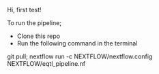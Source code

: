 Hi, first test!


To run the pipeline;

- Clone this repo
- Run the following command in the terminal

git pull; nextflow run -c NEXTFLOW/nextflow.config NEXTFLOW/eqtl_pipeline.nf 